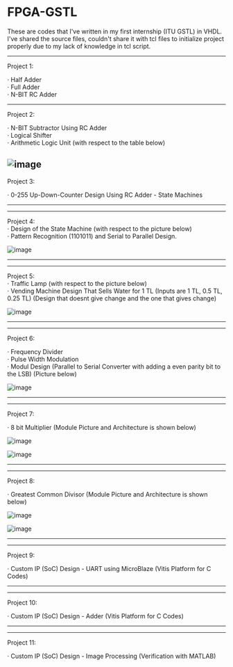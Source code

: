 # FPGA-GSTL
These are codes that I've written in my first internship (ITU GSTL) in VHDL. I've shared the source files, couldn't share it with tcl files to initialize project properly due to my lack of knowledge in tcl script.  

-----------------------------------------------------------------------------------------------------------------------------------------------------------------    
Project 1:  
  
· Half Adder  
· Full Adder  
· N-BIT RC Adder  
  
-----------------------------------------------------------------------------------------------------------------------------------------------------------------      
Project 2:    
  
· N-BIT Subtractor Using RC Adder  
· Logical Shifter   
· Arithmetic Logic Unit (with respect to the table below)  

![image](https://user-images.githubusercontent.com/81713653/153498133-18b7c2c2-b430-46e4-aa7b-84bf4666429e.png)      
-----------------------------------------------------------------------------------------------------------------------------------------------------------------    
    
Project 3:
  
· 0-255 Up-Down-Counter Design Using RC Adder - State Machines  
  
   
-----------------------------------------------------------------------------------------------------------------------------------------------------------------    
-----------------------------------------------------------------------------------------------------------------------------------------------------------------    
   
Project 4:  
· Design of the State Machine (with respect to the picture below)   
· Pattern Recognition (1101011) and Serial to Parallel Design.  
  
![image](https://user-images.githubusercontent.com/81713653/153498987-c2ebc851-5387-4f52-825e-ed35c9d7b4ec.png)  
  
  
-----------------------------------------------------------------------------------------------------------------------------------------------------------------    
-----------------------------------------------------------------------------------------------------------------------------------------------------------------    
    
Project 5:  
· Traffic Lamp (with respect to the picture below)  
· Vending Machine Design That Sells Water for 1 TL (Inputs are 1 TL, 0.5 TL, 0.25 TL) (Design that doesnt give change and the one that gives change)  
  
![image](https://user-images.githubusercontent.com/81713653/153499234-7582f8a1-6749-45dc-ab70-a4fbd5c28281.png)  
  
  
-----------------------------------------------------------------------------------------------------------------------------------------------------------------    
-----------------------------------------------------------------------------------------------------------------------------------------------------------------    
    
Project 6:  
   
· Frequency Divider  
· Pulse Width Modulation  
· Modul Design (Parallel to Serial Converter with adding a even parity bit to the LSB) (Picture below)  
  
![image](https://user-images.githubusercontent.com/81713653/153500274-d0374b3e-88bd-434d-9dbd-22e146ff311d.png)
  
  
-----------------------------------------------------------------------------------------------------------------------------------------------------------------    
-----------------------------------------------------------------------------------------------------------------------------------------------------------------    
    
Project 7:  
  
· 8 bit Multiplier (Module Picture and Architecture is shown below)
  
![image](https://user-images.githubusercontent.com/81713653/153500510-993df35c-c404-4dd1-a942-3572650124fa.png)  
  
![image](https://user-images.githubusercontent.com/81713653/153500545-34d35edd-0349-414d-bf0f-b789dc08a160.png)
  
  
-----------------------------------------------------------------------------------------------------------------------------------------------------------------    
-----------------------------------------------------------------------------------------------------------------------------------------------------------------    
    
Project 8:  
  
· Greatest Common Divisor (Module Picture and Architecture is shown below)  
  
![image](https://user-images.githubusercontent.com/81713653/153500806-37125710-3bba-4065-8179-2eeb69064948.png)  
  
![image](https://user-images.githubusercontent.com/81713653/153500835-895d5cf3-0b47-4f09-9eab-610ebd6e0cfc.png)  
  
-----------------------------------------------------------------------------------------------------------------------------------------------------------------    
-----------------------------------------------------------------------------------------------------------------------------------------------------------------    
  
Project 9:  
  
· Custom IP (SoC) Design - UART using MicroBlaze (Vitis Platform for C Codes)  
  
  
-----------------------------------------------------------------------------------------------------------------------------------------------------------------    
-----------------------------------------------------------------------------------------------------------------------------------------------------------------    
    
 Project 10:
   
· Custom IP (SoC) Design - Adder (Vitis Platform for C Codes)  
  
  
-----------------------------------------------------------------------------------------------------------------------------------------------------------------    
-----------------------------------------------------------------------------------------------------------------------------------------------------------------    
    
 Project 11:
  
· Custom IP (SoC) Design - Image Processing (Verification with MATLAB)
 
 
  



